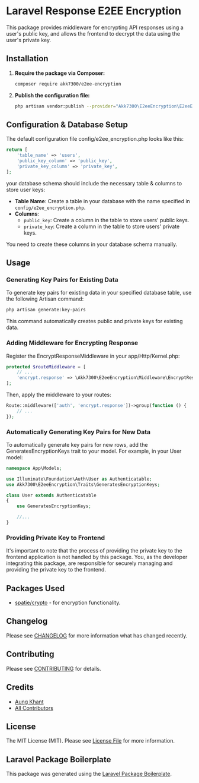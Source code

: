 # Laravel Response E2EE Encryption

This package provides middleware for encrypting API responses using a user's public key, and allows the frontend to decrypt the data using the user's private key.

## Installation

1. **Require the package via Composer:**
    ```bash
    composer require akk7300/e2ee-encryption
    ```

2. **Publish the configuration file:**
    ```bash
    php artisan vendor:publish --provider="Akk7300\E2eeEncryption\E2eeEncryptionServiceProvider" --tag="config"
    ```

## Configuration & Database Setup

The default configuration file config/e2ee_encryption.php looks like this:

```php
return [
    'table_name' => 'users',
    'public_key_column' => 'public_key',
    'private_key_column' => 'private_key',
];
```

your database schema should include the necessary table & columns to store user keys:

- **Table Name**: Create a table in your database with the name specified in `config/e2ee_encryption.php`.
- **Columns**:
  - `public_key`: Create a column in the table to store users' public keys.
  - `private_key`: Create a column in the table to store users' private keys.

You need to create these columns in your database schema manually.

## Usage

### Generating Key Pairs for Existing Data

To generate key pairs for existing data in your specified database table, use the following Artisan command:

```bash
php artisan generate:key-pairs
```
This command automatically creates public and private keys for existing data.

### Adding Middleware for Encrypting Response

Register the EncryptResponseMiddleware in your app/Http/Kernel.php:


```php
protected $routeMiddleware = [
    // ...
    'encrypt.response' => \Akk7300\E2eeEncryption\Middleware\EncryptResponseMiddleware::class,
];
```

Then, apply the middleware to your routes:

```php
Route::middleware(['auth', 'encrypt.response'])->group(function () {
    // ...
});
```

### Automatically Generating Key Pairs for New Data

To automatically generate key pairs for new rows, add the GeneratesEncryptionKeys trait to your model. For example, in your User model:

```php
namespace App\Models;

use Illuminate\Foundation\Auth\User as Authenticatable;
use Akk7300\E2eeEncryption\Traits\GeneratesEncryptionKeys;

class User extends Authenticatable
{
    use GeneratesEncryptionKeys;

    //...
}
```

### Providing Private Key to Frontend
It's important to note that the process of providing the private key to the frontend application is not handled by this package. You, as the developer integrating this package, are responsible for securely managing and providing the private key to the frontend.

## Packages Used

- [spatie/crypto](https://github.com/spatie/crypto) - for encryption functionality.


## Changelog

Please see [CHANGELOG](CHANGELOG.md) for more information what has changed recently.

## Contributing

Please see [CONTRIBUTING](CONTRIBUTING.md) for details.

## Credits

-   [Aung Khant](https://github.com/akk7300)
-   [All Contributors](../../contributors)

## License

The MIT License (MIT). Please see [License File](LICENSE.md) for more information.

## Laravel Package Boilerplate

This package was generated using the [Laravel Package Boilerplate](https://laravelpackageboilerplate.com).
